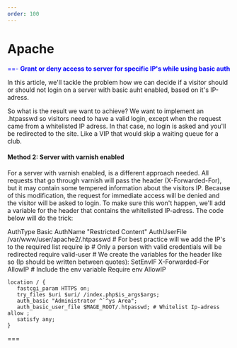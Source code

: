 ```yaml
---
order: 100
---
```


# Apache

<span style="color:blue">==- **Grant or deny access to server for specific IP's while using basic auth**</span>

In this article, we'll tackle the problem how we can decide if a visitor should or should not login on a server with basic auht enabled, based on it's IP-adress.
 
So what is the result we want to achieve? We want to implement an .htpasswd so visitors need to have a valid login, except when the request came from a whitelisted IP adress.
In that case, no login is asked and you'll be redirected to the site. Like a VIP that would skip a waiting queue for a club.

#### Method 2: Server with varnish enabled

For a server with varnish enabled, is a different approach needed. All requests that go through varnish will pass the header (X-Forwarded-For), but it may contain some tempered information about the visitors IP.
Because of this modification, the request for immediate access will be denied and the visitor will be asked to login. To make sure this won't happen, we'll add a variable for the header that contains the whitelisted IP-adress.
The code below will do the trick:

AuthType Basic AuthName "Restricted Content" AuthUserFile /var/www/user/apache2/.htpasswd # For best practice will we add the IP's to the required list require ip # Only a person with valid credentials will be redirected require valid-user # We create the variables for the header like so (Ip should be written between quotes): SetEnvIF X-Forwarded-For AllowIP # Include the env variable Require env AllowIP

```
location / {
   fastcgi_param HTTPS on; 
   try_files $uri $uri/ /index.php$is_args$args; 
   auth_basic "Administrator ^`^ys Area"; 
   auth_basic_user_file $MAGE_ROOT/.htpasswd; # Whitelist Ip-adress allow ; 
   satisfy any; 
}
```
===